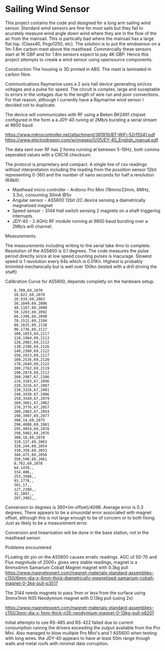 # Sailing Wind Sensor

This project contains the code and designed for a long arm sailing wind sensor. Standard wind sensors are fine for most sails but they fail to acurately measure wind angle down wind where they are in the flow of the air from the mainsail. This is partically bad where the mainsail has a large flat top. (Class40, Pogo1250, etc). The solution is to put the windsensor on a 1m-1.8m carbon mast above the masthead. Commercially these sensors start at 1K GBP and for 1.8m sensors expect to pay 4K GBP. Hence this project attempts to create a wind sensor using opensource components.

Construction
The housing is 3D printed in ABS. The mast is laminated in carbon fibre. 

Communications
Raymarine uses a 2 axis hall device generating sin/cos voltages and a pulse for speed. The circuit is complex, large and suceptable to errors in the voltages due to the length of wire run and poor connections. For that reason, although I currently have a Raymarine wind sensor I decided not to duplicate.

The device will communicates with RF using a Beken BK2491 chipset configured in the form a a JDY-40 runing at 2Mb/s bursting a serial stream at 9600 baud.

https://www.mikrocontroller.net/attachment/381910/BT-WiFi-52rf5541.pdf
https://www.electrodragon.com/w/images/0/05/EY-40_English_manual.pdf

The data sent over RF has 2 forms running at between 5-10Hz, both comma seperated values with a CRC16 checksum.


The protocol is proprietary and compact. A single line of csv readings without interpretation including the reading from the possition sensor 12bit representing 0-360 and the number of nano seconds for half a revolution (64bit).

* Masthead micro controller - Ardiono Pro Mini (18mmx33mm, 8MHz, 3.3v), consuming 30mA @5v
* Angular sensor - AS5600 12bit i2C device sensing a diametrically magnatised magnet
* Speed sensor - 3144 Hall switch sensing 2 magnets on a shaft triggering interrupts.
* JDY-40 - 2.4GHz RF module running at 9600 baud bursting over a 2Mb/s wifi channel.



Measurements.

The measurements including writing to the serial take 4ms to complete. Resolution of the AS5600 is 0.1 degrees. The code measures the pulse period directly since at low speed counting pulses is inacurage. Slowest speed is 1 revolution every 64s which is 0.01Kn. Highest is probably limimited mechanically but is well over 100kn (tested with a drill driving the shaft)

Calibration Curve for AS5600, depends completly on the hardware setup.

        0,709,69,2070
        10,822,69,2078
        20,939,69,2083
        30,1049,69,2086
        40,1167,69,2090
        50,1283,69,2092
        60,1396,69,2098
        70,1512,69,2104
        80,1625,69,2110
        90,1736,69,2117
        100,1853,69,2117
        110,1964,69,2113
        120,2082,69,2112
        130,2196,69,2126
        140,2308,69,2122
        150,2423,69,2117
        160,2536,69,2120
        170,2649,69,2122
        180,2762,69,2119
        190,2874,69,2112
        200,2987,67,2106
        210,3103,67,2096
        220,3216,67,2087
        230,3326,67,2081
        240,3438.67.2086
        250,3549,67,2079
        260,3661,67,2062
        270,3776,67,2057
        280,2883,67,2054
        290,3997,69,2077
        300,14,69,2075
        290,4000,69,2081
        295,4054,69,2078
        298,5092,69,2076
        300,18,69,2078
        310,127,69,2063
        320,244,69,2054
        330,358,69,2053
        340,475,69,2056
        350,590,69,2061
        0,702,69,2070
        64,1439,,
        334,406,,
        253,3586,,
        93,1778,,
        301,57,,
        127,2188,,
        32,1097,,
        287,3982,,

Conversion to degrees is 360*(m-offset)/4096. Average error is 0.3 degrees,
There appears to be a sinusoidal error associated with magnet offset, although this is not large enough to be
of concern or to both fixing. Just as likely to be a measurement error.

Conversion and linearisation will be done in the base station, not in the masthead sensor.

Problems encountered

FLoating dir pin on the AS5600 causes erratic readings.
AGC of 50-70 and Flux magnitude of 2000+ gives very stable readings, magnet is a 6mmx4mm Samarium Cobalt Magnet magnet with 0.3kg pull https://www.magnetexpert.com/magnet-materials-standard-assemblies-c150/6mm-dia-x-4mm-thick-diametrically-magnetised-samarium-cobalt-magnet-0-3kg-pull-p3517



The 3144 needs magnets to pass 1mm or less from the surface using 3mmx1mm N35 Neodymium magnet with 0.13kg pull (using 2x)

https://www.magnetexpert.com/magnet-materials-standard-assemblies-c150/3mm-dia-x-1mm-thick-n35-neodymium-magnet-0-13kg-pull-p6201 


Initial attempts to use RS-485 and RS-422 failed due to current consumption runnng the drivers exceeding the output available from the Pro Mini. Also managed to blow multiple Pro Mini's and 1 AS5600 when testing with long wires. the JDY-40 appears to have at least 50m range though walls and metal roofs with minimal data corruption.
